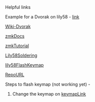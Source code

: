 Helpful links

Example for a Dvorak on lily58 - [link](https://github.com/samporapeli/qmk_firmware/blob/main/keyboards/lily58/keymaps/samporapeli/keymap.c)

[Wiki-Dvorak](https://en.wikipedia.org/wiki/Dvorak_keyboard_layout)

[zmkDocs](https://zmk.dev/docs)

[zmkTutorial](https://youtu.be/Kx8F4xI5yno)

[Lily58Soldering](https://youtu.be/kRrzfWv39G4)

[lily58FlashKeymap](https://youtu.be/kRrzfWv39G4?t=11254)

[RepoURL](https://github.com/alon1samuel/zmk-tutorial)


Steps to flash keymap (not working yet) - 
1. Change the keymap on [keymapLink](config/lily58.keymap)
